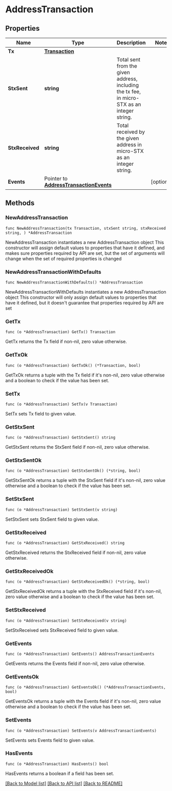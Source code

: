 # AddressTransaction

## Properties

Name | Type | Description | Notes
------------ | ------------- | ------------- | -------------
**Tx** | [**Transaction**](Transaction.md) |  | 
**StxSent** | **string** | Total sent from the given address, including the tx fee, in micro-STX as an integer string. | 
**StxReceived** | **string** | Total received by the given address in micro-STX as an integer string. | 
**Events** | Pointer to [**AddressTransactionEvents**](AddressTransactionEvents.md) |  | [optional] 

## Methods

### NewAddressTransaction

`func NewAddressTransaction(tx Transaction, stxSent string, stxReceived string, ) *AddressTransaction`

NewAddressTransaction instantiates a new AddressTransaction object
This constructor will assign default values to properties that have it defined,
and makes sure properties required by API are set, but the set of arguments
will change when the set of required properties is changed

### NewAddressTransactionWithDefaults

`func NewAddressTransactionWithDefaults() *AddressTransaction`

NewAddressTransactionWithDefaults instantiates a new AddressTransaction object
This constructor will only assign default values to properties that have it defined,
but it doesn't guarantee that properties required by API are set

### GetTx

`func (o *AddressTransaction) GetTx() Transaction`

GetTx returns the Tx field if non-nil, zero value otherwise.

### GetTxOk

`func (o *AddressTransaction) GetTxOk() (*Transaction, bool)`

GetTxOk returns a tuple with the Tx field if it's non-nil, zero value otherwise
and a boolean to check if the value has been set.

### SetTx

`func (o *AddressTransaction) SetTx(v Transaction)`

SetTx sets Tx field to given value.


### GetStxSent

`func (o *AddressTransaction) GetStxSent() string`

GetStxSent returns the StxSent field if non-nil, zero value otherwise.

### GetStxSentOk

`func (o *AddressTransaction) GetStxSentOk() (*string, bool)`

GetStxSentOk returns a tuple with the StxSent field if it's non-nil, zero value otherwise
and a boolean to check if the value has been set.

### SetStxSent

`func (o *AddressTransaction) SetStxSent(v string)`

SetStxSent sets StxSent field to given value.


### GetStxReceived

`func (o *AddressTransaction) GetStxReceived() string`

GetStxReceived returns the StxReceived field if non-nil, zero value otherwise.

### GetStxReceivedOk

`func (o *AddressTransaction) GetStxReceivedOk() (*string, bool)`

GetStxReceivedOk returns a tuple with the StxReceived field if it's non-nil, zero value otherwise
and a boolean to check if the value has been set.

### SetStxReceived

`func (o *AddressTransaction) SetStxReceived(v string)`

SetStxReceived sets StxReceived field to given value.


### GetEvents

`func (o *AddressTransaction) GetEvents() AddressTransactionEvents`

GetEvents returns the Events field if non-nil, zero value otherwise.

### GetEventsOk

`func (o *AddressTransaction) GetEventsOk() (*AddressTransactionEvents, bool)`

GetEventsOk returns a tuple with the Events field if it's non-nil, zero value otherwise
and a boolean to check if the value has been set.

### SetEvents

`func (o *AddressTransaction) SetEvents(v AddressTransactionEvents)`

SetEvents sets Events field to given value.

### HasEvents

`func (o *AddressTransaction) HasEvents() bool`

HasEvents returns a boolean if a field has been set.


[[Back to Model list]](../README.md#documentation-for-models) [[Back to API list]](../README.md#documentation-for-api-endpoints) [[Back to README]](../README.md)


